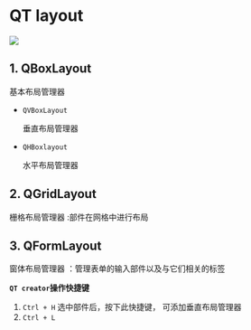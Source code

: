 # QT layout 




![](https://www.copperspice.com/docs/cs_api/class_qlayout.png)
## 1. QBoxLayout 

基本布局管理器 

- `QVBoxLayout`
    
    垂直布局管理器

- `QHBoxlayout`

    水平布局管理器 








## 2. QGridLayout 

栅格布局管理器 :部件在网格中进行布局 


## 3. QFormLayout 


窗体布局管理器 ：管理表单的输入部件以及与它们相关的标签 

**`QT creator`操作快捷键**

1. `Ctrl + H` 选中部件后，按下此快捷键， 可添加垂直布局管理器 
2. `Ctrl + L` 
